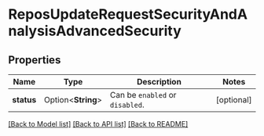 # ReposUpdateRequestSecurityAndAnalysisAdvancedSecurity

## Properties

Name | Type | Description | Notes
------------ | ------------- | ------------- | -------------
**status** | Option<**String**> | Can be `enabled` or `disabled`. | [optional]

[[Back to Model list]](../README.md#documentation-for-models) [[Back to API list]](../README.md#documentation-for-api-endpoints) [[Back to README]](../README.md)


